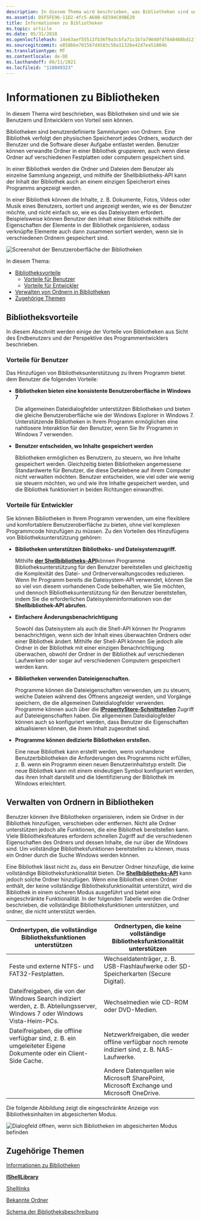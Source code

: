 ```yaml
---
description: In diesem Thema wird beschrieben, was Bibliotheken sind und wie sie Benutzern und Entwicklern von Vorteil sein können.
ms.assetid: D5F5FE96-11D2-4fc5-A68B-6E594C09BE20
title: Informationen zu Bibliotheken
ms.topic: article
ms.date: 05/31/2018
ms.openlocfilehash: 14e63aef55513fb36f9a3cbfa71c1b7a79040fd7848468bd1216779cd034132d
ms.sourcegitcommit: e858bbe701567d4583c50a11326e42d7ea51804b
ms.translationtype: MT
ms.contentlocale: de-DE
ms.lasthandoff: 08/11/2021
ms.locfileid: "118049323"
---
```

# <a name="about-libraries"></a>Informationen zu Bibliotheken

In diesem Thema wird beschrieben, was Bibliotheken sind und wie sie Benutzern und Entwicklern von Vorteil sein können.

Bibliotheken sind benutzerdefinierte Sammlungen von Ordnern. Eine Bibliothek verfolgt den physischen Speicherort jedes Ordners, wodurch der Benutzer und die Software dieser Aufgabe entlastet werden. Benutzer können verwandte Ordner in einer Bibliothek gruppieren, auch wenn diese Ordner auf verschiedenen Festplatten oder computern gespeichert sind.

In einer Bibliothek werden die Ordner und Dateien dem Benutzer als einzelne Sammlung angezeigt, und mithilfe der Shellbibliotheks-API kann der Inhalt der Bibliothek auch an einem einzigen Speicherort eines Programms angezeigt werden.

In einer Bibliothek können die Inhalte, z. B. Dokumente, Fotos, Videos oder Musik eines Benutzers, sortiert und angezeigt werden, wie es der Benutzer möchte, und nicht einfach so, wie es das Dateisystem erfordert. Beispielsweise können Benutzer den Inhalt einer Bibliothek mithilfe der Eigenschaften der Elemente in der Bibliothek organisieren, sodass verknüpfte Elemente auch dann zusammen sortiert werden, wenn sie in verschiedenen Ordnern gespeichert sind.

![Screenshot der Benutzeroberfläche der Bibliotheken](images/libraries-whatare.png)

In diesem Thema:

-   [Bibliotheksvorteile](#library-benefits)
    -   [Vorteile für Benutzer](#user-benefits)
    -   [Vorteile für Entwickler](#developer-benefits)
-   [Verwalten von Ordnern in Bibliotheken](#managing-folders-in-libraries)
-   [Zugehörige Themen](#related-topics)

## <a name="library-benefits"></a>Bibliotheksvorteile

In diesem Abschnitt werden einige der Vorteile von Bibliotheken aus Sicht des Endbenutzers und der Perspektive des Programmentwicklers beschrieben.

### <a name="user-benefits"></a>Vorteile für Benutzer

Das Hinzufügen von Bibliotheksunterstützung zu Ihrem Programm bietet dem Benutzer die folgenden Vorteile:

-   **Bibliotheken bieten eine konsistente Benutzeroberfläche in Windows 7**

    Die allgemeinen Dateidialogfelder unterstützen Bibliotheken und bieten die gleiche Benutzeroberfläche wie der Windows Explorer in Windows 7. Unterstützende Bibliotheken in Ihrem Programm ermöglichen eine nahtlosere Interaktion für den Benutzer, wenn Sie Ihr Programm in Windows 7 verwenden.

-   **Benutzer entscheiden, wo Inhalte gespeichert werden**

    Bibliotheken ermöglichen es Benutzern, zu steuern, wo ihre Inhalte gespeichert werden. Gleichzeitig bieten Bibliotheken angemessene Standardwerte für Benutzer, die diese Detailebene auf ihrem Computer nicht verwalten möchten. Benutzer entscheiden, wie viel oder wie wenig sie steuern möchten, wo und wie ihre Inhalte gespeichert werden, und die Bibliothek funktioniert in beiden Richtungen einwandfrei.

### <a name="developer-benefits"></a>Vorteile für Entwickler

Sie können Bibliotheken in Ihrem Programm verwenden, um eine flexiblere und komfortablere Benutzeroberfläche zu bieten, ohne viel komplexen Programmcode hinzufügen zu müssen. Zu den Vorteilen des Hinzufügens von Bibliotheksunterstützung gehören:

-   **Bibliotheken unterstützen Bibliotheks- und Dateisystemzugriff.**

    Mithilfe [**der Shellbibliotheks-API**](/windows/desktop/api/shobjidl_core/nn-shobjidl_core-ishelllibrary)können Programme Bibliotheksunterstützung für den Benutzer bereitstellen und gleichzeitig die Komplexität des Datei- und Ordnerverwaltungscodes reduzieren. Wenn Ihr Programm bereits die Dateisystem-API verwendet, können Sie so viel von diesem vorhandenen Code beibehalten, wie Sie möchten, und dennoch Bibliotheksunterstützung für den Benutzer bereitstellen, indem Sie die erforderlichen Dateisysteminformationen von der **Shellbibliothek-API abrufen.**

-   **Einfachere Änderungsbenachrichtigung**

    Sowohl das Dateisystem als auch die Shell-API können Ihr Programm benachrichtigen, wenn sich der Inhalt eines überwachten Ordners oder einer Bibliothek ändert. Mithilfe der Shell-API können Sie jedoch alle Ordner in der Bibliothek mit einer einzigen Benachrichtigung überwachen, obwohl der Ordner in der Bibliothek auf verschiedenen Laufwerken oder sogar auf verschiedenen Computern gespeichert werden kann.

-   **Bibliotheken verwenden Dateieigenschaften.**

    Programme können die Dateieigenschaften verwenden, um zu steuern, welche Dateien während des Öffnens angezeigt werden, und Vorgänge speichern, die die allgemeinen Dateidialogfelder verwenden. Programme können auch über die [**IPropertyStore-Schnittstellen**](/windows/win32/api/propsys/nn-propsys-ipropertystore) Zugriff auf Dateieigenschaften haben. Die allgemeinen Dateidialogfelder können auch so konfiguriert werden, dass Benutzer die Eigenschaften aktualisieren können, die ihrem Inhalt zugeordnet sind.

-   **Programme können dedizierte Bibliotheken erstellen.**

    Eine neue Bibliothek kann erstellt werden, wenn vorhandene Benutzerbibliotheken die Anforderungen des Programms nicht erfüllen, z. B. wenn ein Programm einen neuen Benutzerinhaltstyp erstellt. Die neue Bibliothek kann mit einem eindeutigen Symbol konfiguriert werden, das ihren Inhalt darstellt und die Identifizierung der Bibliothek im Windows erleichtert.

## <a name="managing-folders-in-libraries"></a>Verwalten von Ordnern in Bibliotheken

Benutzer können ihre Bibliotheken organisieren, indem sie Ordner in der Bibliothek hinzufügen, verschieben oder entfernen. Nicht alle Ordner unterstützen jedoch alle Funktionen, die eine Bibliothek bereitstellen kann. Viele Bibliotheksfeatures erfordern schnellen Zugriff auf die verschiedenen Eigenschaften des Ordners und dessen Inhalte, die nur über die Windows sind. Um vollständige Bibliotheksfunktionen bereitstellen zu können, muss ein Ordner durch die Suche Windows werden können.

Eine Bibliothek lässt nicht zu, dass ein Benutzer Ordner hinzufüge, die keine vollständige Bibliotheksfunktionalität bieten. Die [**Shellbibliotheks-API**](/windows/desktop/api/shobjidl_core/nn-shobjidl_core-ishelllibrary) kann jedoch solche Ordner hinzufügen. Wenn eine Bibliothek einen Ordner enthält, der keine vollständige Bibliotheksfunktionalität unterstützt, wird die Bibliothek in einem sicheren Modus ausgeführt und bietet eine eingeschränkte Funktionalität. In der folgenden Tabelle werden die Ordner beschrieben, die vollständige Bibliotheksfunktionen unterstützen, und ordner, die nicht unterstützt werden.



| Ordnertypen, die vollständige Bibliotheksfunktionen unterstützen                                                               | Ordnertypen, die keine vollständige Bibliotheksfunktionalität unterstützen                                  |
|--------------------------------------------------------------------------------------------------------------------|----------------------------------------------------------------------------------------------|
| Feste und externe NTFS- und FAT32-Festplatten.                                                                     | Wechseldatenträger, z. B. USB-Flashlaufwerke oder SD-Speicherkarten (Secure Digital).               |
| Dateifreigaben, die von der Windows Search indiziert werden, z. B. Abteilungsserver, Windows 7 oder Windows Vista-Heim-PCs. | Wechselmedien wie CD-ROM oder DVD-Medien.                                                 |
| Dateifreigaben, die offline verfügbar  sind, z. B. ein umgeleiteter Eigene Dokumente oder ein Client-Side Cache.        | Netzwerkfreigaben, die weder offline verfügbar noch remote indiziert sind, z. B. NAS-Laufwerke.   |
|                                                                                                                    | Andere Datenquellen wie Microsoft SharePoint, Microsoft Exchange und Microsoft OneDrive. |



 

Die folgende Abbildung zeigt die eingeschränkte Anzeige von Bibliotheksinhalten im abgesicherten Modus.

![Dialogfeld öffnen, wenn sich Bibliotheken im abgesicherten Modus befinden](images/libraries-supportedfolders.png)

## <a name="related-topics"></a>Zugehörige Themen

<dl> <dt>

[Informationen zu Bibliotheken](library-leverage-to-manage-folders.md)
</dt> <dt>

[**IShellLibrary**](/windows/desktop/api/shobjidl_core/nn-shobjidl_core-ishelllibrary)
</dt> <dt>

[Shelllinks](./links.md)
</dt> <dt>

[Bekannte Ordner](known-folders.md)
</dt> <dt>

[Schema der Bibliotheksbeschreibung](library-schema-entry.md)
</dt> </dl>

 

 
